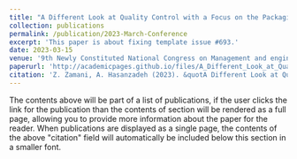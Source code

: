 ```yaml
---
title: "A Different Look at Quality Control with a Focus on the Packaging Industry"
collection: publications
permalink: /publication/2023-March-Conference
excerpt: 'This paper is about fixing template issue #693.'
date: 2023-03-15
venue: '9th Newly Constituted National Congress on Management and engineering industries Emphasizing Competence and Intelligence of Competition'
paperurl: 'http://academicpages.github.io/files/A_Different_Look_at_Quality_Control_with_a_Focus_on_the_Packaging_Industry.pdf'
citation: 'Z. Zamani, A. Hasanzadeh (2023). &quotA Different Look at Quality Control with a Focus on the Packaging Industry;&quot; <i>9th Newly Constituted National Congress on Management and engineering industries Emphasizing Competence and Intelligence of Competition</i>.'
---
```


The contents above will be part of a list of publications, if the user clicks the link for the publication than the contents of section will be rendered as a full page, allowing you to provide more information about the paper for the reader. When publications are displayed as a single page, the contents of the above "citation" field will automatically be included below this section in a smaller font.
